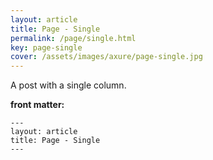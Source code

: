 ```yaml
---
layout: article
title: Page - Single
permalink: /page/single.html
key: page-single
cover: /assets/images/axure/page-single.jpg
---
```


A post with a single column.

<!--more-->

**front matter:**

    ---
    layout: article
    title: Page - Single
    ---